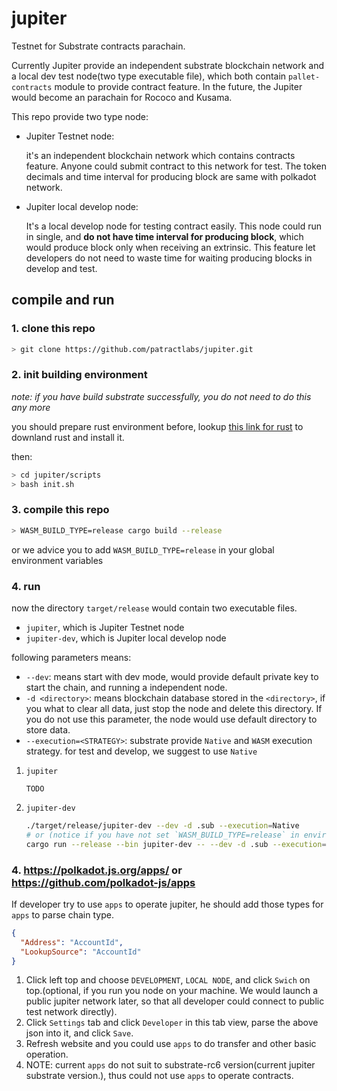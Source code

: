 # jupiter
Testnet for Substrate contracts parachain.

Currently Jupiter provide an independent substrate blockchain network and a local dev test node(two type executable file), 
which both contain `pallet-contracts` module to provide contract feature. In the future, the Jupiter would become an
parachain for Rococo and Kusama.  

This repo provide two type node:
* Jupiter Testnet node:
 
    it's an independent blockchain network which contains contracts feature. Anyone could submit 
    contract to this network for test. The token decimals and time interval for producing block are
    same with polkadot network.
    
* Jupiter local develop node: 
    
    It's a local develop node for testing contract easily. This node could run in single, and **do not have time interval
    for producing block**, which would produce block only when receiving an extrinsic. This feature let developers do not 
    need to waste time for waiting producing blocks in develop and test.
    
## compile and run
### 1. clone this repo
```bash
> git clone https://github.com/patractlabs/jupiter.git
```

### 2. init building environment
*note: if you have build substrate successfully, you do not need to do this any more*

you should prepare rust environment before, lookup [this link for rust](https://www.rust-lang.org/learn/get-started) to
downland rust and install it.
 
then:
```bash
> cd jupiter/scripts
> bash init.sh
```

### 3. compile this repo
```bash
> WASM_BUILD_TYPE=release cargo build --release
```
or we advice you to add `WASM_BUILD_TYPE=release` in your global environment variables

### 4. run
now the directory `target/release` would contain two executable files.
* `jupiter`, which is Jupiter Testnet node
* `jupiter-dev`, which is Jupiter local develop node

following parameters means:
* `--dev`: means start with dev mode, would provide default private key to start the chain, and running a independent node.
* `-d <directory>`: means blockchain database stored in the `<directory>`, if you what to clear all data, just stop the
node and delete this directory. If you do not use this parameter, the node would use default directory to store data.
* `--execution=<STRATEGY>`: substrate provide `Native` and `WASM` execution strategy. for test and develop, we suggest to
use `Native`  


1. `jupiter` 
    ```
    TODO
    ```
2. `jupiter-dev`
    ```bash
    ./target/release/jupiter-dev --dev -d .sub --execution=Native
    # or (notice if you have not set `WASM_BUILD_TYPE=release` in environment variables, put this before `cargo run`)
    cargo run --release --bin jupiter-dev -- --dev -d .sub --execution=Native
    ```

### 4. https://polkadot.js.org/apps/ or https://github.com/polkadot-js/apps
If developer try to use `apps` to operate jupiter, he should add those types for `apps` to parse chain type.
```json
{
  "Address": "AccountId",
  "LookupSource": "AccountId"
}
```
1. Click left top and choose `DEVELOPMENT`, `LOCAL NODE`, and click `Swich` on top.(optional, if you run you node on your machine. We would launch a public jupiter network later, so that
all developer could connect to public test network directly).
2. Click `Settings` tab and click `Developer` in this tab view, parse the above json into it, and click `Save`.
3. Refresh website and you could use `apps` to do transfer and other basic operation.
4. NOTE: current `apps` do not suit to substrate-rc6 version(current jupiter substrate version.), thus could not use `apps` to operate contracts.
 
